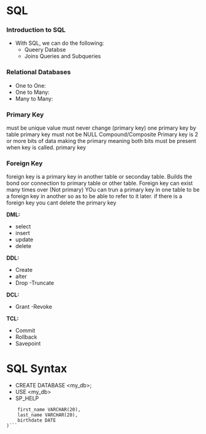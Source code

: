 # SQL

### Introduction to SQL

- With SQL, we can do the following:
	- Queery Databse
	- Joins Queries and Subqueries

### Relational Databases 

- One to One:
- One to Many:
- Many to Many: 

### Primary Key

must be unique
value must never change (primary key)
one primary key by table
primary key must not be NULL
Compound/Composite Primary key is 2 or more bits of data making the primary meaning both bits must be present when key is called.
primary key

### Foreign Key
foreign key is a primary key in another table or seconday table. Builds the bond oor connection to primary table or other table.
Foreign key can exist many times over (Not primary)
YOu can trun a primary key in one table to be a foreign key in another so as to be able to refer to it later.
if there is a foreign key you cant delete the primary key

**DML:**

- select
- insert
- update
- delete

**DDL:**

- Create 
- alter
- Drop
-Truncate

**DCL:**

- Grant
-Revoke

**TCL:**

- Commit
- Rollback
- Savepoint

# SQL Syntax


- CREATE DATABASE <my_db>;
- USE <my_db>
- SP_HELP

```CREATE TABLE user_info(
    first_name VARCHAR(20), 
    last_name VARCHAR(20), 
    birthdate DATE
)```
 
